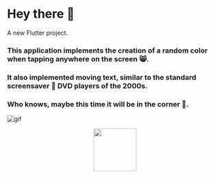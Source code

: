 # Hey there :wave:

A new Flutter project.

### This application implements the creation of a random color when tapping anywhere on the screen :smile_cat:.
### It also implemented moving text, similar to the standard screensaver :dvd: DVD players of the 2000s. 
### Who knows, maybe this time it will be in the corner :eyes:.

![gif](https://gifyu.com/image/SHIwq)

<div id="header" align="center">
  <img src="ttps://gifyu.com/image/SHIwq" width="100"/>
</div>
